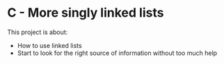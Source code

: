 # C - More singly linked lists

This project is about:
* How to use linked lists
* Start to look for the right source of information without too much help
